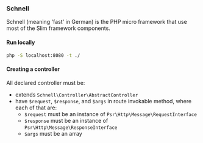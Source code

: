 ### Schnell

Schnell (meaning 'fast' in German) is the PHP micro framework that use most of the Slim framework components.

#### Run locally

```bash
php -S localhost:8080 -t ./
```

#### Creating a controller

All declared controller must be:
- extends ```Schnell\Controller\AbstractController```
- have ```$request```, ```$response```, and ```$args``` in route invokable method, where each of that are:
  - ```$request``` must be an instance of ```Psr\Http\Message\RequestInterface```
  - ```$response``` must be an instance of ```Psr\Http\Message\ResponseInterface```
  - ```$args``` must be an array
